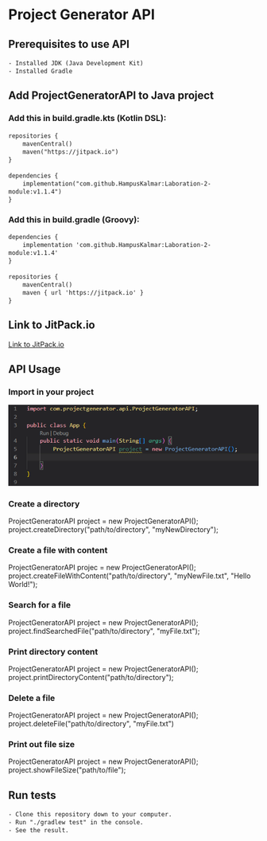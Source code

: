 # Project Generator API

## Prerequisites to use API
	- Installed JDK (Java Development Kit)
	- Installed Gradle


## Add ProjectGeneratorAPI to Java project

### Add this in build.gradle.kts (Kotlin DSL):
    repositories {
        mavenCentral()  
        maven("https://jitpack.io")
    }

    dependencies { 
        implementation("com.github.HampusKalmar:Laboration-2-module:v1.1.4")
    }

### Add this in build.gradle (Groovy):
    dependencies {
        implementation 'com.github.HampusKalmar:Laboration-2-module:v1.1.4'
    }

    repositories {
        mavenCentral()
        maven { url 'https://jitpack.io' }
    }


## Link to JitPack.io
[Link to JitPack.io](https://jitpack.io/#HampusKalmar/Laboration-2-module)

## API Usage

### Import in your project
![How to import](static/importAPI.png)

### Create a directory
ProjectGeneratorAPI project = new ProjectGeneratorAPI();
project.createDirectory("path/to/directory", "myNewDirectory");

### Create a file with content 
ProjectGeneratorAPI projec = new ProjectGeneratorAPI();
project.createFileWithContent("path/to/directory", "myNewFile.txt", "Hello World!");

### Search for a file
ProjectGeneratorAPI project = new ProjectGeneratorAPI();
project.findSearchedFile("path/to/directory", "myFile.txt");

### Print directory content
ProjectGeneratorAPI project = new ProjectGeneratorAPI();
project.printDirectoryContent("path/to/directory");

### Delete a file 
ProjectGeneratorAPI project = new ProjectGeneratorAPI();
project.deleteFile("path/to/directory", "myFile.txt")

### Print out file size
ProjectGeneratorAPI project = new ProjectGeneratorAPI();
project.showFileSize("path/to/file");

## Run tests
    - Clone this repository down to your computer.
    - Run "./gradlew test" in the console.
    - See the result.